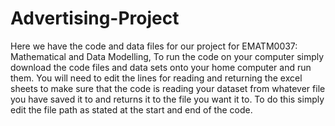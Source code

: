 # Advertising-Project

Here we have the code and data files for our project for EMATM0037: Mathematical and Data Modelling, To run the code on your computer simply download the code files and data sets onto your home computer and run them. You will need to edit the lines for reading and returning the excel sheets to make sure that the code is reading your dataset from whatever file you have saved it to and returns it to the file you want it to. To do this simply edit the file path as stated at the start and end of the code.
